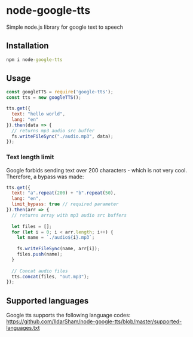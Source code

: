 # node-google-tts
Simple node.js library for google text to speech

## Installation
```cmd
npm i node-google-tts 
```

## Usage

```js
const googleTTS = require('google-tts');
const tts = new googleTTS();

tts.get({
  text: "hello world",
  lang: "en"
}).then(data => {
  // returns mp3 audio src buffer
  fs.writeFileSync("./audio.mp3", data);
});
```

### Text length limit 
Google forbids sending text over 200 characters - which is not very cool. Therefore, a bypass was made:

```js
tts.get({
  text: "a".repeat(200) + "b".repeat(50),
  lang: "en",
  limit_bypass: true // required parameter
}).then(arr => {
  // returns array with mp3 audio src buffers
  
  let files = [];
  for (let i = 0; i < arr.length; i++) {
    let name = `./audio${i}.mp3`;
    
    fs.writeFileSync(name, arr[i]);
    files.push(name);
  }
  
  // Concat audio files
  tts.concat(files, "out.mp3"); 
});
```

## Supported languages
Google tts supports the following language codes:<br>
https://github.com/IldarSham/node-google-tts/blob/master/supported-languages.txt
